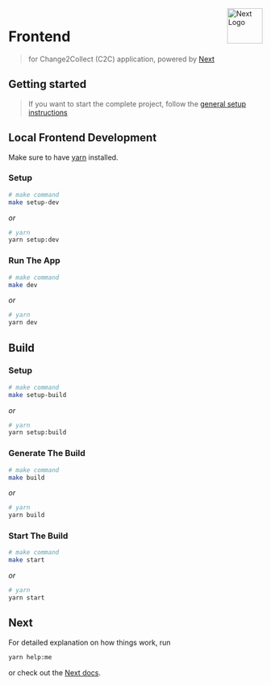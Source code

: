 <img src="https://assets.vercel.com/image/upload/v1607554385/repositories/next-js/next-logo.png" align="right" height="70" alt="Next Logo" />

# Frontend
> for Change2Collect (C2C) application, powered by [Next](https://nextjs.org)

## Getting started
> If you want to start the complete project, follow the [general setup instructions](../README.md)

## Local Frontend Development
Make sure to have [yarn](https://classic.yarnpkg.com/en) installed.

### Setup
```bash
# make command
make setup-dev
```
*or*
```bash
# yarn
yarn setup:dev
```

### Run The App
```bash
# make command
make dev
```
*or*
```bash
# yarn
yarn dev
```

## Build

### Setup
```bash
# make command
make setup-build
```
*or*
```bash
# yarn
yarn setup:build
```

### Generate The Build
```bash
# make command
make build
```
*or*
```bash
# yarn
yarn build
```

### Start The Build
```bash
# make command
make start
```
*or*
```bash
# yarn
yarn start
```

## Next
For detailed explanation on how things work, run 
```bash
yarn help:me
```
or check out the [Next docs](https://nextjs.org/docs).
